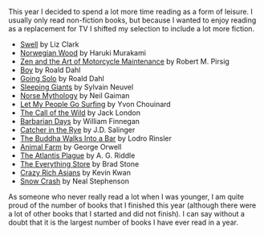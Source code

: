 This year I decided to spend a lot more time reading as a form of leisure. I usually only read non-fiction books, but because I wanted to enjoy reading as a replacement for TV I shifted my selection to include a lot more fiction.


- [Swell](https://www.bookdepository.com/search?searchTerm=Swell%20by%20Liz%20Clark) by Liz Clark
- [Norwegian Wood](https://www.bookdepository.com/search?searchTerm=Norwegian%20Wood%20by%20Haruki%20Murakami) by Haruki Murakami
- [Zen and the Art of Motorcycle Maintenance](https://www.bookdepository.com/search?searchTerm=Zen%20Motorcycle%20Maintenance%20Robert%20Pirsig) by Robert M. Pirsig
- [Boy](https://www.bookdepository.com/search?searchTerm=Boy%20by%20Roald%20Dahl) by Roald Dahl
- [Going Solo](https://www.bookdepository.com/search?searchTerm=Going%20Solo%20by%20Roald%20Dahl) by Roald Dahl
- [Sleeping Giants](https://www.bookdepository.com/search?searchTerm=Sleeping%20Giants%20by%20Sylvain%20Neuvel) by Sylvain Neuvel
- [Norse Mythology](https://www.bookdepository.com/search?searchTerm=Norse%20Mythology%20by%20Neil%20Gaiman) by Neil Gaiman
- [Let My People Go Surfing](https://www.bookdepository.com/search?searchTerm=Let%20My%20People%20Go%20Surfing%20by%20Yvon%20Chouinard) by Yvon Chouinard
- [The Call of the Wild](https://www.bookdepository.com/search?searchTerm=The%20Call%20of%20the%20Wild%20by%20Jack%20London) by Jack London
- [Barbarian Days](https://www.bookdepository.com/search?searchTerm=Barbarian%20Days%20by%20William%20Finnegan) by William Finnegan
- [Catcher in the Rye](https://www.bookdepository.com/search?searchTerm=Catcher%20in%20the%20Rye%20by%20J.D.%20Salinger) by J.D. Salinger
- [The Buddha Walks Into a Bar](https://www.bookdepository.com/search?searchTerm=The%20Buddha%20Walks%20Into%20a%20Bar%20by%20Lodro%20Rinsler) by Lodro Rinsler
- [Animal Farm](https://www.bookdepository.com/search?searchTerm=Animal%20Farm%20by%20George%20Orwell) by George Orwell
- [The Atlantis Plague](https://www.bookdepository.com/search?searchTerm=The%20Atlantis%20Plague%20by%20A.%20G.%20Riddle) by A. G. Riddle
- [The Everything Store](https://www.bookdepository.com/search?searchTerm=The%20Everything%20Store%20by%20Brad%20Stone) by Brad Stone
- [Crazy Rich Asians](https://www.bookdepository.com/search?searchTerm=Crazy%20Rich%20Asians%20by%20Kevin%20Kwan) by Kevin Kwan
- [Snow Crash](https://www.bookdepository.com/search?searchTerm=Snow%20Crash%20by%20Neal%20Stephenson) by Neal Stephenson


As someone who never really read a lot when I was younger, I am quite proud of the number of books that I finished this year (although there were a lot of other books that I started and did not finish). I can say without a doubt that it is the largest number of books I have ever read in a year.
